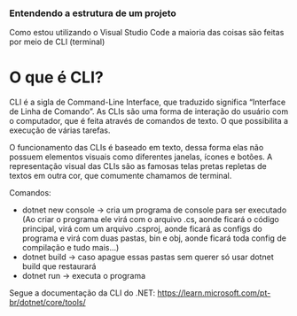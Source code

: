 ### Entendendo a estrutura de um projeto

Como estou utilizando o Visual Studio Code a maioria das coisas são feitas por meio de CLI (terminal)

# O que é CLI?
CLI é a sigla de Command-Line Interface, que traduzido significa “Interface de Linha de Comando”. As CLIs são uma forma de interação do usuário com o computador, que é feita através de comandos de texto. O que possibilita a execução de várias tarefas.

O funcionamento das CLIs é baseado em texto, dessa forma elas não possuem elementos visuais como diferentes janelas, ícones e botões. A representação visual das CLIs são as famosas telas pretas repletas de textos em outra cor, que comumente chamamos de terminal.

Comandos:

- dotnet new console -> cria um programa de console para ser executado (Ao criar o programa ele virá com o arquivo .cs, aonde ficará o código principal, virá com um arquivo .csproj, aonde ficará as configs do programa e virá com duas pastas, bin e obj, aonde ficará toda config de compilação e tudo mais...)
- dotnet build -> caso apague essas pastas sem querer só usar dotnet build que restaurará 
- dotnet run -> executa o programa

Segue a documentação da CLI do .NET:
https://learn.microsoft.com/pt-br/dotnet/core/tools/

